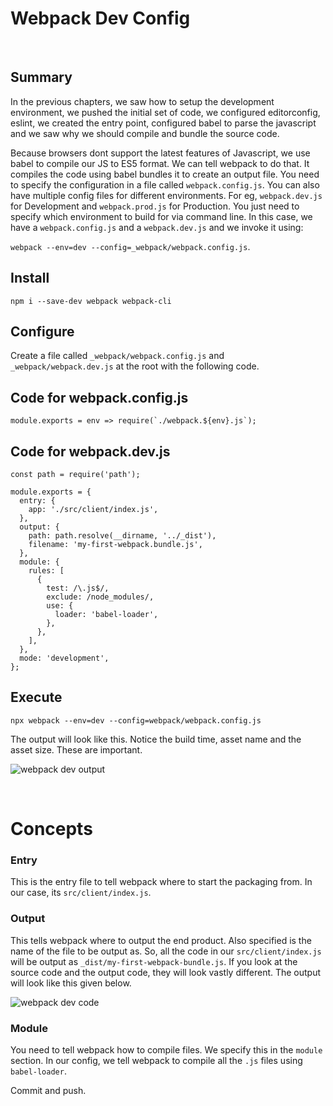# Webpack Dev Config

&nbsp;

## Summary

In the previous chapters, we saw how to setup the development environment, we pushed the initial set of code, we configured editorconfig, eslint, we created the entry point, configured babel to parse the javascript and we saw why we should compile and bundle the source code.

Because browsers dont support the latest features of Javascript, we use babel to compile our JS to ES5 format. We can tell webpack to do that. It compiles the code using babel bundles it to create an output file. You need to specify the configuration in a file called `webpack.config.js`. You can also have multiple config files for different environments. For eg, `webpack.dev.js` for Development and `webpack.prod.js` for Production. You just need to specify which environment to build for via command line. In this case, we have a `webpack.config.js` and a `webpack.dev.js` and we invoke it using:

 `webpack --env=dev --config=_webpack/webpack.config.js`.

## Install

`npm i --save-dev webpack webpack-cli`

## Configure

Create a file called `_webpack/webpack.config.js` and `_webpack/webpack.dev.js` at the root with the following code.

## Code for webpack.config.js

    module.exports = env => require(`./webpack.${env}.js`);

## Code for webpack.dev.js

    const path = require('path');

    module.exports = {
      entry: {
        app: './src/client/index.js',
      },
      output: {
        path: path.resolve(__dirname, '../_dist'),
        filename: 'my-first-webpack.bundle.js',
      },
      module: {
        rules: [
          {
            test: /\.js$/,
            exclude: /node_modules/,
            use: {
              loader: 'babel-loader',
            },
          },
        ],
      },
      mode: 'development',
    };

## Execute

`npx webpack --env=dev --config=webpack/webpack.config.js`

The output will look like this. Notice the build time, asset name and the asset size. These are important.

![webpack dev output](https://firebasestorage.googleapis.com/v0/b/zaxisapp.appspot.com/o/blog%2Fwebpack-dev-output.png?alt=media&token=4231d20b-5dc0-4170-bae3-5440ada7aaee "webpack dev output")

&nbsp;

# Concepts

### Entry

This is the entry file to tell webpack where to start the packaging from. In our case, its `src/client/index.js`.

### Output

This tells webpack where to output the end product. Also specified is the name of the file to be output as. So, all the code in our `src/client/index.js` will be output as `_dist/my-first-webpack-bundle.js`. If you look at the source code and the output code, they will look vastly different. The output will look like this given below.

![webpack dev code](https://firebasestorage.googleapis.com/v0/b/zaxisapp.appspot.com/o/blog%2Fwebpack-dev-code.png?alt=media&token=76d219da-429c-42bd-b2f6-7cca727add5f "webpack dev code")

### Module

You need to tell webpack how to compile files. We specify this in the `module` section. In our config, we tell webpack to compile all the `.js` files using `babel-loader`.

Commit and push.
